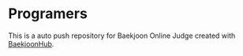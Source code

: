 # Programers
This is a auto push repository for Baekjoon Online Judge created with [BaekjoonHub](https://github.com/BaekjoonHub/BaekjoonHub).
